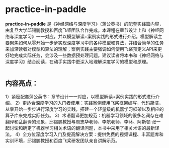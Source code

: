 # practice-in-paddle

**practice-in-paddle** 是《神经网络与深度学习》（蒲公英书）的配套实践篇内容，由复旦大学邱锡鹏教授和百度飞桨团队合作完成。本课程在章节设计上和《神经网络与深度学习》一一对应，并以模型解读+案例实践的形式进行介绍。模型解读主要聚焦如何从零开始一步步实现深度学习中的各种模型和算法，并结合简单的任务来加深读者对模型和算法的理解；案例实践主要强调如何使用飞桨预定义API来更好地完成实际任务，会涉及一些数据预处理问题。建议读者将本书和《神经网络与深度学习》结合阅读，在动手实践中更深入地理解深度学习的模型和原理。

<picture> <img alt="" src="//user-images.githubusercontent.com/59363068/183034082-c8f14fc7-3803-4a97-b0fe-dd183685ed1b.png"></picture>

## 内容亮点：

1）紧密配套蒲公英书：章节设计一一对应，以模型解读+案例实践的形式进行介绍。
2）更适合深度学习的入门者使用：实践案例使用飞桨框架编写，代码简洁，从零开始一步步进行深度学习的实践，搭建一个轻量级的机器学习框架以及相应的算子库来完成实际任务。
3）术语翻译更加规范：机器学习领域的很多名词存在难翻译和乱翻译的现象，邱锡鹏教授与周志华老师、李航老师、李沐、阿斯顿·张一起讨论和确定了机器学习相关术语的翻译问题，本书中采用了相关术语的最新译法。
4）全方位深度学习入门及提高解决方案：提供免费的视频课程、丰富题库和实训环境，邱锡鹏教授和百度飞桨研发团队亲自讲解示范。
